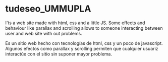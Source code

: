 # tudeseo_UMMUPLA
I'ts a web site made with html, css and a little JS. Some effects and behaviour like parallax and scrolling allows to someone interacting between user and web site with out problems.

Es un sitio web hecho con tecnologías de html, css y un poco de javascript. Algunos efectos como parallax y scrolling permiten que cualquier usuariz interactúe con el sitio sin suponer mayor problema.

